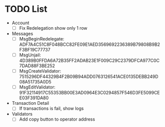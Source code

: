 # TODO List

- Account
  - [ ] Fix Redelegation show only 1 row
- Messages
  - [ ] MsgBeginRedelegate: ADF7A4C51C8F048BCC82FE09E1AED3569692236389B79808B9B2F3BF19C77737
  - [ ] MsgUnjail: 4D389B0FFDA6A72B35FF2ADAB23E1F009C29C2379DFCA977C0C7DAD88F3BE252
  - [ ] MsgCreateValidator: 7515296DF44329B4F2B09B94ADD0763126541ACE0135DEBB249D08A51735A0D5
  - [ ] MsgEditValidator: 91F32114917C55353BB00E3AD0964E3C0294857F546D3FE5099CEE03F391DA80
- Transaction Detail
  - [ ] If transactions is fail, show logs
- Validators
  - [ ] Add copy button to operator address
